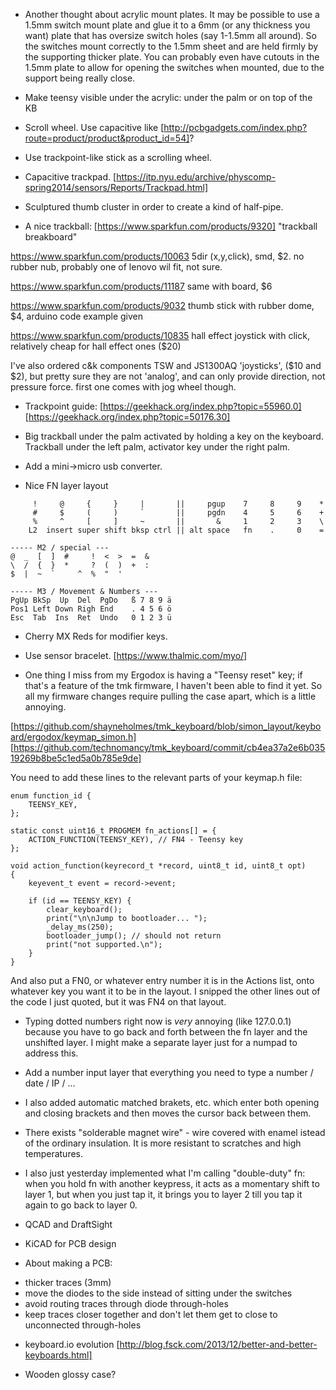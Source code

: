 
- Another thought about acrylic mount plates. It may be possible to use a 1.5mm switch mount plate and glue it to a 6mm (or any thickness you want) plate that has oversize switch holes (say 1-1.5mm all around). So the switches mount correctly to the 1.5mm sheet and are held firmly by the supporting thicker plate. You can probably even have cutouts in the 1.5mm plate to allow for opening the switches when mounted, due to the support being really close.

- Make teensy visible under the acrylic: under the palm or on top of the KB

- Scroll wheel. Use capacitive like [http://pcbgadgets.com/index.php?route=product/product&product_id=54]?

- Use trackpoint-like stick as a scrolling wheel.

- Capacitive trackpad. [https://itp.nyu.edu/archive/physcomp-spring2014/sensors/Reports/Trackpad.html]

- Sculptured thumb cluster in order to create a kind of half-pipe.

- A nice trackball: [https://www.sparkfun.com/products/9320] "trackball breakboard"

https://www.sparkfun.com/products/10063 5dir (x,y,click), smd, $2. no rubber nub, probably one of lenovo wil fit, not sure.

https://www.sparkfun.com/products/11187 same with board, $6

https://www.sparkfun.com/products/9032 thumb stick with rubber dome, $4, arduino code example given

https://www.sparkfun.com/products/10835 hall effect joystick with click, relatively cheap for hall effect ones ($20)

I've also ordered c&k components TSW and JS1300AQ 'joysticks', ($10 and $2), but pretty sure they are not 'analog', and can only provide direction, not pressure force. first one comes with jog wheel though.

- Trackpoint guide: [https://geekhack.org/index.php?topic=55960.0] [https://geekhack.org/index.php?topic=50176.30]

- Big trackball under the palm activated by holding a key on the keyboard. Trackball under the left palm, activator key under the right palm.

- Add a mini->micro usb converter.

- Nice FN layer layout

```
     !     @     {     }     |       ||     pgup    7     8     9    *
     #     $     (     )     `       ||     pgdn    4     5     6    +
     %     ^     [     ]     ~       ||       &     1     2     3    \
    L2  insert super shift bksp ctrl || alt space   fn    .     0    =
```

```
----- M2 / special ---
@  _  [  ]  #     !  <  >  =  &
\  /  {  }  *     ?  (  )  +  :
$  |  ~  `     ^  %  "  '

----- M3 / Movement & Numbers ---
PgUp BkSp  Up  Del  PgDo   ß 7 8 9 ä
Pos1 Left Down Righ End    . 4 5 6 ö
Esc  Tab  Ins  Ret  Undo   0 1 2 3 ü
```

- Cherry MX Reds for modifier keys.

- Use sensor bracelet. [https://www.thalmic.com/myo/]

- One thing I miss from my Ergodox is having a "Teensy reset" key; if that's a feature of the tmk firmware, I haven't been able to find it yet. So all my firmware changes require pulling the case apart, which is a little annoying.

[https://github.com/shayneholmes/tmk_keyboard/blob/simon_layout/keyboard/ergodox/keymap_simon.h]
[https://github.com/technomancy/tmk_keyboard/commit/cb4ea37a2e6b03519269b8be5c1ed5a0b785e9de]

You need to add these lines to the relevant parts of your keymap.h file:

```
enum function_id {
    TEENSY_KEY,
};

static const uint16_t PROGMEM fn_actions[] = {
    ACTION_FUNCTION(TEENSY_KEY), // FN4 - Teensy key
};

void action_function(keyrecord_t *record, uint8_t id, uint8_t opt)
{
    keyevent_t event = record->event;

    if (id == TEENSY_KEY) {
        clear_keyboard();
        print("\n\nJump to bootloader... ");
        _delay_ms(250);
        bootloader_jump(); // should not return
        print("not supported.\n");
    }
}
```

And also put a FN0, or whatever entry number it is in the Actions list, onto whatever key you want it to be in the layout. I snipped the other lines out of the code I just quoted, but it was FN4 on that layout.

- Typing dotted numbers right now is *very* annoying (like 127.0.0.1) because you have to go back and forth between the fn layer and the unshifted layer. I might make a separate layer just for a numpad to address this.

- Add a number input layer that everything you need to type a number / date / IP / ...

- I also added automatic matched brakets, etc. which enter both opening and closing brackets and then moves the cursor back between them.

- There exists "solderable magnet wire" - wire covered with enamel istead of the ordinary insulation. It is more resistant to scratches and high temperatures.

- I also just yesterday implemented what I'm calling "double-duty" fn: when you hold fn with another keypress, it acts as a momentary shift to layer 1, but when you just tap it, it brings you to layer 2 till you tap it again to go back to layer 0.

- QCAD and DraftSight

- KiCAD for PCB design

- About making a PCB:

* thicker traces (3mm)
* move the diodes to the side instead of sitting under the switches
* avoid routing traces through diode through-holes
* keep traces closer together and don't let them get to close to unconnected through-holes

- keyboard.io evolution [http://blog.fsck.com/2013/12/better-and-better-keyboards.html]

- Wooden glossy case?
